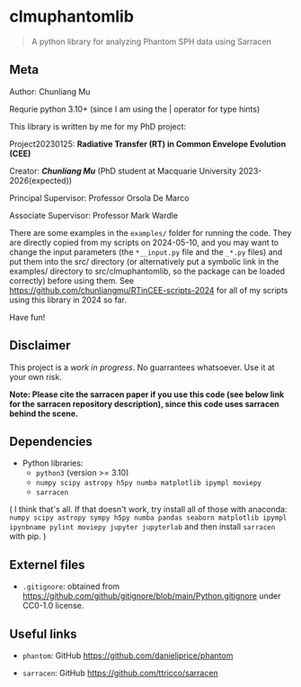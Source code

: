 # clmuphantomlib

> A python library for analyzing Phantom SPH data using Sarracen


## Meta

Author: Chunliang Mu

Requrie python 3.10+ (since I am using the | operator for type hints)


This library is written by me for my PhD project:

Project20230125: **Radiative Transfer (RT) in Common Envelope Evolution (CEE)**


Creator: ***Chunliang Mu*** (PhD student at Macquarie University 2023-2026(expected))

Principal Supervisor: Professor Orsola De Marco

Associate Supervisor: Professor Mark Wardle



There are some examples in the `examples/` folder for running the code.
They are directly copied from my scripts on 2024-05-10,
and you may want to change the input parameters (the `*__input.py` file and the `_*.py` files)
and put them into the src/ directory
(or alternatively put a symbolic link in the examples/ directory to src/clmuphantomlib,
so the package can be loaded correctly)
before using them.
See https://github.com/chunliangmu/RTinCEE-scripts-2024 for all of my scripts using this library in 2024 so far.


Have fun!


## Disclaimer

This project is a *work in progress*.
No guarrantees whatsoever.
Use it at your own risk.

**Note: Please cite the sarracen paper if you use this code (see below link for the sarracen repository description), since this code uses sarracen behind the scene.**




## Dependencies

- Python libraries:
	- `python3` (version >= 3.10)
	- `numpy scipy astropy h5py numba matplotlib ipympl moviepy`
	- `sarracen`

(
I think that's all.
If that doesn't work, try install all of those with anaconda:
`numpy scipy astropy sympy h5py numba pandas seaborn matplotlib ipympl ipynbname pylint moviepy jupyter jupyterlab`
and then install `sarracen` with pip.
)




## Externel files

- `.gitignore`: obtained from https://github.com/github/gitignore/blob/main/Python.gitignore under CC0-1.0 license.




## Useful links

- `phantom`: GitHub https://github.com/danieljprice/phantom

- `sarracen`: GitHub https://github.com/ttricco/sarracen
